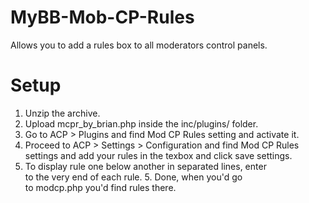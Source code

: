 # MyBB-Mob-CP-Rules
Allows you to add a rules box to all moderators control panels.

# Setup
1. Unzip the archive. 
2. Upload mcpr_by_brian.php inside the inc/plugins/ folder. 
3. Go to ACP > Plugins and find Mod CP Rules setting and activate it. 
4. Proceed to ACP > Settings > Configuration and find Mod CP Rules settings and add your rules in the texbox and click save settings. 
5. To display rule one below another in separated lines, enter <br />to the very end of each rule. 5. Done, when you'd go to modcp.php you'd find rules there.
